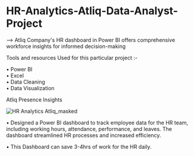 # HR-Analytics-Atliq-Data-Analyst-Project

--> Atliq Company's HR dashboard in Power BI offers comprehensive workforce insights for informed decision-making  

Tools and resources Used for this particular project :-  

• Power BI  
• Excel  
• Data Cleaning  
• Data Visualization  

Atliq Presence Insights  
 
![HR Analytics Atliq_masked](https://github.com/parthivbhayani/HR-Analytics-Atliq-Data-Analyst-Project/assets/124236103/182a0dae-6e36-483e-9a07-1f01be62e6e0)  


• Designed a Power BI dashboard to track employee data for the HR team, including working hours, attendance, performance, and leaves. The dashboard streamlined HR processes and increased efficiency.  

• This Dashboard can save 3-4hrs of work for the HR daily.  


